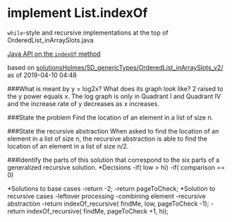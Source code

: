 # implement List.indexOf

`while`-style and recursive implementations at the top of
OrderedList_inArraySlots.java

[Java API on the `indexOf` method](https://docs.oracle.com/javase/10/docs/api/java/util/List.html#indexOf(java.lang.Object))

based on [solutionsHolmes/5D_genericTypes/OrderedList_inArraySlots_v2/](https://github.com/stuyvesant-cs/solutionsHolmes/tree/master/5D_genericTypes/OrderedList_inArraySlots_v2)
as of 2019-04-10 04:48

###What is meant by y = log2x? What does its graph look like?
2 raised to the y power equals x. The log graph is only in Quadrant I and Quadrant IV and the increase rate of y decreases as x increases.

###State the problem
Find the location of an element in a list of size n.

###State the recursive abstraction
When asked to find the location of an element in a list of size n, 
the recursive abstraction is able to find the location of an element in a list of size n/2.

###Identify the parts of this solution that correspond to the six parts of a generalized recursive solution.
*Decisions
 -if( low > hi)
 -if( comparison == 0)
 
*Solutions to base cases
 -return -2;
 -return pageToCheck;
*Solution to recursive cases
 -leftover processing
 -combining element 
 -recursive abstraction
  -return indexOf_recursive( findMe, low, pageToCheck -1);
  -return indexOf_recursive( findMe, pageToCheck +1, hi);